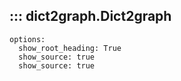 ## ::: dict2graph.Dict2graph
    options:
      show_root_heading: True
      show_source: true
      show_source: true
